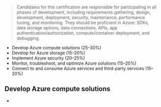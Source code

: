 >Candidates for this certification are responsible for participating in all phases of development, including requirements gathering, design, development, deployment, security, maintenance, performance tuning, and monitoring. They should be proficient in Azure: SDKs, data storage options, data connections, APIs, app authentication/authorization, compute/container deployment, and debugging.

- Develop Azure compute solutions (25–30%)
- Develop for Azure storage (15–20%)
- Implement Azure security (20–25%)
- Monitor, troubleshoot, and optimize Azure solutions (15–20%)
- Connect to and consume Azure services and third-party services (15–20%)

## Develop Azure compute solutions
- 